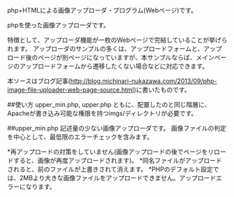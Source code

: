 php+HTMLによる画像アップローダ・プログラム(Webページ)です。

phpを使った画像アップローダです。

特徴として、アップローダ機能が一枚のWebページで完結していることが挙げられます。
アップローダのサンプルの多くは、アップロードフォームと、アップロード後のページが別ページになっていますが、本サンプルならば、メインページのアップロードフォームから遷移したくない場合などに対応できます。

本ソースはブログ記事(http://blog.michinari-nukazawa.com/2013/09/php-image-file-uploader-web-page-source.html)に書いたものです。


##使い方
upper_min.php, upper.php ともに、配置したのと同じ階層に、Apacheが書き込み可能な権限を持つimgs/ディレクトリが必要です。


##upper_min.php
記述量の少ない画像アップローダです。
画像ファイルの判定を中心として、最低限のエラーチェックを含みます。

*再アップロードの対策をしていません(画像アップロードの後でページをリロードすると、画像が再度アップロードされます)。
*同名ファイルがアップロードされると、前のファイルが上書きされて消えます。
*PHPのデフォルト設定では、2MBより大きな画像ファイルをアップロードできません。アップロードエラーになります。

